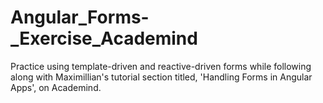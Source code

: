 # Angular_Forms-_Exercise_Academind
Practice using template-driven and reactive-driven forms while following along with Maximillian's tutorial section titled, 'Handling Forms in Angular Apps', on Academind.
